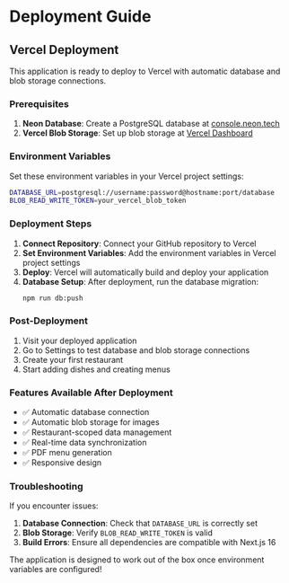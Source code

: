 # Deployment Guide

## Vercel Deployment

This application is ready to deploy to Vercel with automatic database and blob storage connections.

### Prerequisites

1. **Neon Database**: Create a PostgreSQL database at [console.neon.tech](https://console.neon.tech/)
2. **Vercel Blob Storage**: Set up blob storage at [Vercel Dashboard](https://vercel.com/dashboard)

### Environment Variables

Set these environment variables in your Vercel project settings:

```bash
DATABASE_URL=postgresql://username:password@hostname:port/database
BLOB_READ_WRITE_TOKEN=your_vercel_blob_token
```

### Deployment Steps

1. **Connect Repository**: Connect your GitHub repository to Vercel
2. **Set Environment Variables**: Add the environment variables in Vercel project settings
3. **Deploy**: Vercel will automatically build and deploy your application
4. **Database Setup**: After deployment, run the database migration:
   ```bash
   npm run db:push
   ```

### Post-Deployment

1. Visit your deployed application
2. Go to Settings to test database and blob storage connections
3. Create your first restaurant
4. Start adding dishes and creating menus

### Features Available After Deployment

- ✅ Automatic database connection
- ✅ Automatic blob storage for images
- ✅ Restaurant-scoped data management
- ✅ Real-time data synchronization
- ✅ PDF menu generation
- ✅ Responsive design

### Troubleshooting

If you encounter issues:

1. **Database Connection**: Check that `DATABASE_URL` is correctly set
2. **Blob Storage**: Verify `BLOB_READ_WRITE_TOKEN` is valid
3. **Build Errors**: Ensure all dependencies are compatible with Next.js 16

The application is designed to work out of the box once environment variables are configured!
